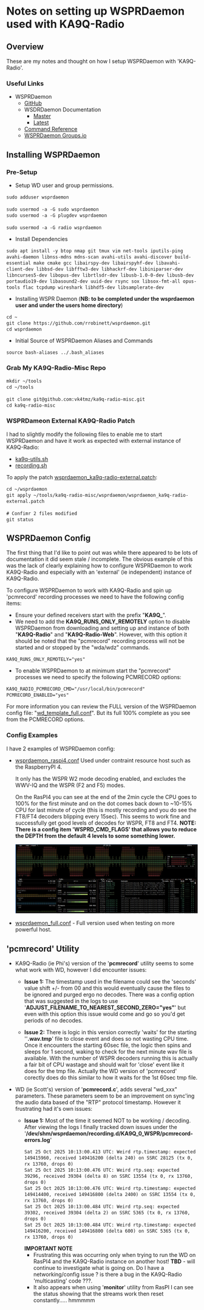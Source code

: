 # Notes on setting up WSPRDaemon used with KA9Q-Radio                                                                                                                                                            
                                                                                                                                                                                                              
## Overview

These are my notes and thought on how I setup WSPRDaemon with 'KA9Q-Radio'.

### Useful Links

* WSPRDaemon
  * [GitHub](https://github.com/rrobinett/wsprdaemon)
  * WSDRDaemon Documentation
    * [Master](https://wsprdaemon.readthedocs.io/en/master/)
    * [Latest](https://wsprdaemon.readthedocs.io/en/latest/)
  * [Command Reference](https://wsprdaemon.readthedocs.io/en/master/appendices/command_reference.html) 
  * [WSPRDaemon Groups.io](https://groups.io/g/wsprdaemon/topics?sidebar=true)
  
## Installing WSPRDaemon 

### Pre-Setup

* Setup WD user and group permissions.

```
sudo adduser wsprdaemon

sudo usermod -a -G sudo wsprdaemon
sudo usermod -a -G plugdev wsprdaemon

sudo usermod -a -G radio wsprdaemon
```

* Install Dependencies

```
sudo apt install -y btop nmap git tmux vim net-tools iputils-ping avahi-daemon libnss-mdns mdns-scan avahi-utils avahi-discover build-essential make cmake gcc libairspy-dev libairspyhf-dev libavahi-client-dev libbsd-dev libfftw3-dev libhackrf-dev libiniparser-dev libncurses5-dev libopus-dev librtlsdr-dev libusb-1.0-0-dev libusb-dev portaudio19-dev libasound2-dev uuid-dev rsync sox libsox-fmt-all opus-tools flac tcpdump wireshark libhdf5-dev libsamplerate-dev
```

* Installing WSPR Daemon (**NB: to be completed under the wsprdaemon user and under the users home directory**) 

```
cd ~
git clone https://github.com/rrobinett/wsprdaemon.git
cd wsprdaemon
```

* Initial Source of WSPRDaemon Aliases and Commands

```
source bash-aliases ../.bash_aliases
```
### Grab My KA9Q-Radio-Misc Repo

```
mkdir ~/tools
cd ~/tools

git clone git@github.com:vk4tmz/ka9q-radio-misc.git
cd ka9q-radio-misc
```

### WSPRDameon External KA9Q-Radio Patch

I had to slightly modify the following files to enable me to start WSPRDaemon and have it work as expected with external instance of KA9Q-Radio:

* [ka9q-utils.sh](https://github.com/rrobinett/wsprdaemon/blob/master/ka9q-utils.sh)
* [recording.sh](https://github.com/rrobinett/wsprdaemon/blob/master/recording.sh)

To apply the patch [wsprdaemon_ka9q-radio-external.patch](https://github.com/vk4tmz/ka9q-radio-misc/blob/main/wsprdaemon/wsprdaemon_ka9q-radio-external.patch):

```
cd ~/wsprdaemon
git apply ~/tools/ka9q-radio-misc/wsprdaemon/wsprdaemon_ka9q-radio-external.patch

# Confimr 2 files modified 
git status

```


## WSPRDaemon Config

The first thing that I'd like to point out was while there appeared to be lots of documentation it did seem stale / incomplete. 
The obvious example of this was the lack of clearly explaining how to configure WSPRDaemon to work KA9Q-Radio and especially  with an 'external' (ie independent) instance of KA9Q-Radio.  

To configure WSPRDaemon to work with KA9Q-Radio and spin up 'pcmrecord' recording processes we need to have the following config items:

* Ensure your defined receivers start with the prefix "**KA9Q_**".
* We need to add the **KA9Q_RUNS_ONLY_REMOTELY** option to disable WSPRDaemon from downloading and setting up and instance of both "**KA9Q-Radio**" and "**KA9Q-Radio-Web**". However, with this option it should be noted that the "pcmrecord" recording process will not be started and or stopped by the "wda/wdz" commands.
```
KA9Q_RUNS_ONLY_REMOTELY="yes"
```
* To enable WSPRDaemon to at minimum start the "pcmrecord" processes we need to specify the following PCMRECORD options:
```
KA9Q_RADIO_PCMRECORD_CMD="/usr/local/bin/pcmrecord"
PCMRECORD_ENABLED="yes"
```

For more information you can review the FULL version of the WSPRDaemon config file:  "[wd_template_full.conf](https://github.com/rrobinett/wsprdaemon/blob/master/wd_template_full.conf)".  But its full 100% complete as you see from the PCMRECORD options.


### Config Examples

I have 2 examples of WSPRDaemon config:

* [wsprdaemon_raspi4.conf](https://github.com/vk4tmz/ka9q-radio-misc/blob/main/wsprdaemon/conf/wsprdaemon_raspi4.conf) 
    Used under contraint resource host such as the  RaspberryPI 4.  

    It only has the WSPR W2 mode decoding enabled, and excludes the WWV-IQ and the WSPR (F2 and F5) modes. 

    On the RasPI4 you can see at the end of the 2min cycle the CPU goes to 100% for the first minute and on the dot comes back down to ~10-15% CPU for last minute of cycle (this is mostly recording and you do see the FT8/FT4 decoders blipping every 15sec). This seems to work fine and successfully get good levels of decodes for WSPR, FT8 and FT4. **NOTE: There is a config item 'WSPRD_CMD_FLAGS' that allows you to reduce the DEPTH from the default 4 levels to some something lower.**

    ![Image showing the CPU Load on RasPI4](20251023_0740_RasPI4_WSPRDaemon_FT8_FT4_CpuLoad.png)

* [wsprdaemon_full.conf](https://github.com/vk4tmz/ka9q-radio-misc/blob/main/wsprdaemon/conf/wsprdaemon_full.conf) - Full version used when testing on more powerful host.


## 'pcmrecord' Utility

* KA9Q-Radio (ie Phi's) version of the '**pcmrecord**' utility seems to some what work with WD, however I did encounter issues:
    * **Issue 1:** The timestamp used in the filename could see the 'seconds' value shift +/- from 00 and this would eventually cause the files to be ignored and purged ergo no decodes.  There was a config option that was suggested in the logs to use '**ADJUST_FILENAME_TO_NEAREST_SECOND_ZERO="yes"**' but even with this option this issue would come and go so you'd get periods of no decodes.
      
    * **Issue 2:** There is logic in this version correctly 'waits' for the starting ''**.wav.tmp**' file to close event and does so not wasting CPU time. Once it encounters the starting 60sec file, the logic then spins and sleeps for 1 second, waking to check for the next minute wav file is available. With the number of WSPR decoders running this is actually a fair bit of CPU wastage and should wait for 'close' event like it does for the tmp file.  Actually the WD version of 'pcmrecord' corectly does do this similar to how it waits for the 1st 60sec tmp file.

* WD (ie Scott's) version of '**pcmrecord.c**', adds several "wd_xxx" parameters.  These parameters seem to be an improvement on sync'ing the audio data based of the "RTP" protocol timestamp. However it frustrating had it's own issues:
    * **Issue 1:** Most of the time it seemed NOT to be working / decoding. After viewing the logs I finally tracked down issues under the '**/dev/shm/wsprdaemon/recording.d/KA9Q_0_WSPR/pcmrecord-errors.log**'
      ```
      Sat 25 Oct 2025 10:13:00.413 UTC: Weird rtp.timestamp: expected 149415960, received 149416200 (delta 240) on SSRC 28125 (tx 0, rx 13760, drops 0)
      Sat 25 Oct 2025 10:13:00.476 UTC: Weird rtp.seq: expected 39296, received 39304 (delta 8) on SSRC 13554 (tx 0, rx 13760, drops 0)
      Sat 25 Oct 2025 10:13:00.476 UTC: Weird rtp.timestamp: expected 149414400, received 149416800 (delta 2400) on SSRC 13554 (tx 0, rx 13760, drops 0)
      Sat 25 Oct 2025 10:13:00.484 UTC: Weird rtp.seq: expected 39302, received 39304 (delta 2) on SSRC 5365 (tx 0, rx 13760, drops 0)
      Sat 25 Oct 2025 10:13:00.484 UTC: Weird rtp.timestamp: expected 149416200, received 149416800 (delta 600) on SSRC 5365 (tx 0, rx 13760, drops 0)
      ```
      **IMPORTANT NOTE** 
      * Frustrating this was occurring only when trying to run the WD on RasPI4 and the KA9Q-Radio instance on another host!  **TBD** - will continue to investigate what is going on. Do I have a networking/config issue ? is there a bug in the KA9Q-Radio 'multicasting' code ???.  
      * It also appears when using '**monitor**' utility from RasPI I can see the status showing that the streams work then reset constantly..... hmmmmm
